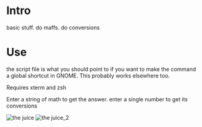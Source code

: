 # Intro
basic stuff. do maffs. do conversions

# Use
the script file is what you should point to if you want to make the command a global shortcut in GNOME.
This probably works elsewhere too.

Requires xterm and zsh

Enter a string of math to get the answer. enter a single number to get its conversions

![the juice](https://github.com/vr0n/kalc/tree/master/images/basic.png "maffs usage")
![the juice_2](https://github.com/vr0n/kalc/tree/master/images/single.png "single number usage")
